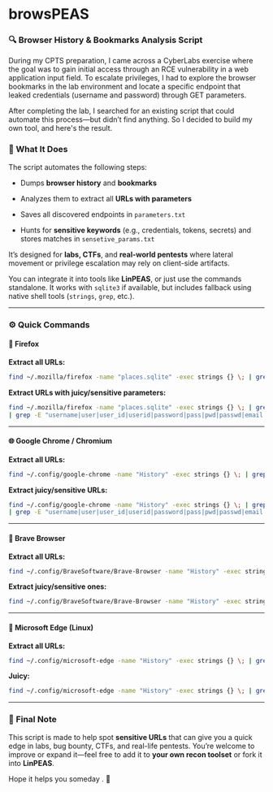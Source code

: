 # browsPEAS
### 🔍 Browser History & Bookmarks Analysis Script

During my CPTS preparation, I came across a CyberLabs exercise where the goal was to gain initial access through an RCE vulnerability in a web application input field. To escalate privileges, I had to explore the browser bookmarks in the lab environment and locate a specific endpoint that leaked credentials (username and password) through GET parameters.

After completing the lab, I searched for an existing script that could automate this process—but didn’t find anything. So I decided to build my own tool, and here's the result.

### 📜 What It Does

The script automates the following steps:

- Dumps **browser history** and **bookmarks**
    
- Analyzes them to extract all **URLs with parameters**
    
- Saves all discovered endpoints in `parameters.txt`
    
- Hunts for **sensitive keywords** (e.g., credentials, tokens, secrets) and stores matches in `sensetive_params.txt`
    

It’s designed for **labs, CTFs**, and **real-world pentests** where lateral movement or privilege escalation may rely on client-side artifacts.

You can integrate it into tools like **LinPEAS**, or just use the commands standalone. It works with `sqlite3` if available, but includes fallback using native shell tools (`strings`, `grep`, etc.).

---

### ⚙️ Quick Commands

#### 🦊 Firefox

**Extract all URLs:**

```bash
find ~/.mozilla/firefox -name "places.sqlite" -exec strings {} \; | grep -Eo 'https?://[^ ]+'
```

**Extract URLs with juicy/sensitive parameters:**

```bash
find ~/.mozilla/firefox -name "places.sqlite" -exec strings {} \; | grep -Eo 'https?://[^ ]+' \
| grep -E "username|user|user_id|userid|password|pass|pwd|passwd|email|mail|token|access_token|refresh_token|jwt|api_key|session_id|sessionid|sessid|PHPSESSID|JSESSIONID|auth|auth_token|auth_key|authcode|otp|mfa_token|verification_code|remember_me|stay_logged_in|name|first_name|last_name|full_name|address|street|city|zip|postal_code|phone|mobile|telephone|ssn|social_security|national_id|dob|birth_date|age|credit_card|cc_number|cvv|expiry_date|bank_account|iban|swift_code|admin|is_admin|role|privilege|superuser|debug|test_mode|env|environment|secret|secret_key|private_key|encryption_key|config|settings|db_config|csrf_token|csrf|xsrf_token|redirect|return_url|next|callback|query|search|q=|filter|id=|uid|record_id|document_id|table|db|database|collection|limit|offset|page|count|api|endpoint|method|action|sql|query_string|command|file|filename|file_path|upload|dir|directory|path|location|download|export|import|attachment|document|image|invoice|order_id|transaction_id|amount|price|total|quantity|discount|coupon|promo_code|account_id|customer_id|client_id|url|uri|link|src|dest|referer|referrer|origin|user_agent|ua|device_id|ip|client_ip|remote_addr|PHP_SESSION|REQUEST_METHOD|VIEWSTATE|EVENTVALIDATION|ASP\.NET_SessionId|_method|authenticity_token|csrftoken|_token|XSRF-TOKEN|debug|test|dev|stage|show_errors|display_errors|error_reporting|dump|var_dump|console\.log|verbose|trace|stack_trace|hash|md5|sha1|hmac|license|serial|activation_key|captcha|recaptcha_token|timezone|locale|lang"
```

---

#### 🌐 Google Chrome / Chromium

**Extract all URLs:**

```bash
find ~/.config/google-chrome -name "History" -exec strings {} \; | grep -Eo 'https?://[^ ]+'
```

**Extract juicy/sensitive URLs:**

```bash
find ~/.config/google-chrome -name "History" -exec strings {} \; | grep -Eo 'https?://[^ ]+' \
| grep -E "username|user|user_id|userid|password|pass|pwd|passwd|email|mail|token|access_token|refresh_token|jwt|api_key|session_id|sessionid|sessid|PHPSESSID|JSESSIONID|auth|auth_token|auth_key|authcode|otp|mfa_token|verification_code|remember_me|stay_logged_in|name|first_name|last_name|full_name|address|street|city|zip|postal_code|phone|mobile|telephone|ssn|social_security|national_id|dob|birth_date|age|credit_card|cc_number|cvv|expiry_date|bank_account|iban|swift_code|admin|is_admin|role|privilege|superuser|debug|test_mode|env|environment|secret|secret_key|private_key|encryption_key|config|settings|db_config|csrf_token|csrf|xsrf_token|redirect|return_url|next|callback|query|search|q=|filter|id=|uid|record_id|document_id|table|db|database|collection|limit|offset|page|count|api|endpoint|method|action|sql|query_string|command|file|filename|file_path|upload|dir|directory|path|location|download|export|import|attachment|document|image|invoice|order_id|transaction_id|amount|price|total|quantity|discount|coupon|promo_code|account_id|customer_id|client_id|url|uri|link|src|dest|referer|referrer|origin|user_agent|ua|device_id|ip|client_ip|remote_addr|PHP_SESSION|REQUEST_METHOD|VIEWSTATE|EVENTVALIDATION|ASP\.NET_SessionId|_method|authenticity_token|csrftoken|_token|XSRF-TOKEN|debug|test|dev|stage|show_errors|display_errors|error_reporting|dump|var_dump|console\.log|verbose|trace|stack_trace|hash|md5|sha1|hmac|license|serial|activation_key|captcha|recaptcha_token|timezone|locale|lang"
```

---

#### 🧭 Brave Browser

**Extract all URLs:**

```bash
find ~/.config/BraveSoftware/Brave-Browser -name "History" -exec strings {} \; | grep -Eo 'https?://[^ ]+'
```

**Extract juicy/sensitive ones:**

```bash
find ~/.config/BraveSoftware/Brave-Browser -name "History" -exec strings {} \; | grep -Eo 'https?://[^ ]+' | grep -E "username|password|token|auth|session|email|key|jwt|otp|secret|client_id|..."
```

---

#### 🧪 Microsoft Edge (Linux)

**Extract all URLs:**

```bash
find ~/.config/microsoft-edge -name "History" -exec strings {} \; | grep -Eo 'https?://[^ ]+'
```

**Juicy:**

```bash
find ~/.config/microsoft-edge -name "History" -exec strings {} \; | grep -Eo 'https?://[^ ]+' | grep -E "password|token|email|auth|session|..."
```

---

### 💬 Final Note

This script is made to help spot **sensitive URLs** that can give you a quick edge in labs, bug bounty, CTFs, and real-life pentests. You’re welcome to improve or expand it—feel free to add it to **your own recon toolset** or fork it into **LinPEAS**.

Hope it helps you someday . 🚀
